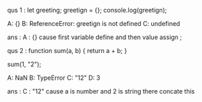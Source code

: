 qus 1 : let greeting;
greetign = {};
console.log(greetign);

A: {}
B: ReferenceError: greetign is not defined
C: undefined


ans : A : {} cause first variable define and then value assign ;



qus 2 : function sum(a, b) {
  return a + b;
}

sum(1, "2");


A: NaN
B: TypeError
C: "12"
D: 3


ans : C : "12" cause a is number and 2 is string there concate this 